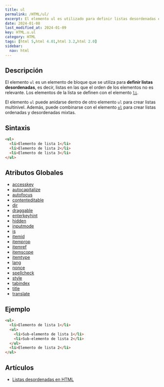 ```yaml
---
title: ul
permalink: /HTML/ul/
excerpt: El elemento ul es utilizado para definir listas desordenadas en HTML. Puede anidarse para crear listas multinivel.
date: 2024-01-08
last_modified_at: 2024-01-09
key: HTML.u.ul
category: HTML
tags: [html 5,html 4.01,html 3.2,html 2.0]
sidebar:
  nav: html
---
```


## Descripción


El elemento `ul` es un elemento de bloque que se utiliza para **definir listas desordenadas**, es decir, listas en las que el orden de los elementos no es relevante. Los elementos de la lista se definen con el elemento [`li`](https://www.w3api.com/HTML/li/).


El elemento `ul` puede anidarse dentro de otro elemento `ul` para crear listas multinivel. Además, puede combinarse con el elemento [`ol`](https://www.w3api.com/HTML/ol/) para crear listas ordenadas y desordenadas mixtas.


## Sintaxis


```html
<ul>
  <li>Elemento de lista 1</li>
  <li>Elemento de lista 2</li>
  <li>Elemento de lista 3</li>
</ul>

```


## Atributos Globales

- [accesskey](https://www.w3api.com/HTML/accesskey/)
- [autocapitalize](https://www.w3api.com/HTML/autocapitalize/)
- [autofocus](https://www.w3api.com/HTML/autofocus/)
- [contenteditable](https://www.w3api.com/HTML/contenteditable/)
- [dir](https://www.w3api.com/HTML/dir/)
- [draggable](https://www.w3api.com/HTML/draggable/)
- [enterkeyhint](https://www.w3api.com/HTML/enterkeyhint/)
- [hidden](https://www.w3api.com/HTML/hidden/)
- [inputmode](https://www.w3api.com/HTML/inputmode/)
- [is](https://www.w3api.com/HTML/is/)
- [itemid](https://www.w3api.com/HTML/itemid/)
- [itemprop](https://www.w3api.com/HTML/itemprop/)
- [itemref](https://www.w3api.com/HTML/itemref/)
- [itemscope](https://www.w3api.com/HTML/itemscope/)
- [itemtype](https://www.w3api.com/HTML/itemtype/)
- [lang](https://www.w3api.com/HTML/lang/)
- [nonce](https://www.w3api.com/HTML/nonce/)
- [spellcheck](https://www.w3api.com/HTML/spellcheck/)
- [style](https://www.w3api.com/HTML/style/)
- [tabindex](https://www.w3api.com/HTML/tabindex/)
- [title](https://www.w3api.com/HTML/title/)
- [translate](https://www.w3api.com/HTML/translate/)

## Ejemplo


```html
<ul>
  <li>Elemento de lista 1</li>
  <ul>
    <li>Sub-elemento de lista 1</li>
    <li>Sub-elemento de lista 2</li>
  </ul>
  <li>Elemento de lista 2</li>
</ul>

```


## Artículos

- [Listas desordenadas en HTML](https://lineadecodigo.com/html/listas-desordenadas-en-html/)
